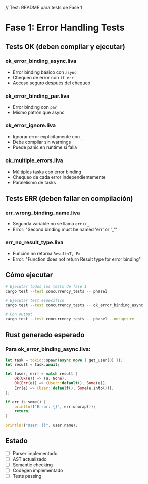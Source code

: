 // Test: README para tests de Fase 1

# Fase 1: Error Handling Tests

## Tests OK (deben compilar y ejecutar)

### ok_error_binding_async.liva
- Error binding básico con `async`
- Chequeo de error con `if err`
- Acceso seguro después del chequeo

### ok_error_binding_par.liva
- Error binding con `par`
- Mismo patrón que async

### ok_error_ignore.liva
- Ignorar error explícitamente con `_`
- Debe compilar sin warnings
- Puede panic en runtime si falla

### ok_multiple_errors.liva
- Múltiples tasks con error binding
- Chequeo de cada error independientemente
- Paralelismo de tasks

## Tests ERR (deben fallar en compilación)

### err_wrong_binding_name.liva
- Segunda variable no se llama `err` o `_`
- Error: "Second binding must be named 'err' or '_'"

### err_no_result_type.liva
- Función no retorna `Result<T, E>`
- Error: "Function does not return Result type for error binding"

## Cómo ejecutar

```bash
# Ejecutar todos los tests de fase 1
cargo test --test concurrency_tests -- phase1

# Ejecutar test específico
cargo test --test concurrency_tests -- ok_error_binding_async

# Con output
cargo test --test concurrency_tests -- phase1 --nocapture
```

## Rust generado esperado

### Para ok_error_binding_async.liva:

```rust
let task = tokio::spawn(async move { get_user(0) });
let result = task.await;

let (user, err) = match result {
    Ok(Ok(u)) => (u, None),
    Ok(Err(e)) => (User::default(), Some(e)),
    Err(e) => (User::default(), Some(e.into())),
};

if err.is_some() {
    println!("Error: {}", err.unwrap());
    return;
}

println!("User: {}", user.name);
```

## Estado

- [ ] Parser implementado
- [ ] AST actualizado
- [ ] Semantic checking
- [ ] Codegen implementado
- [ ] Tests passing
